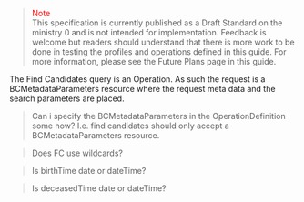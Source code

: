 ><span style="color:red">Note</span><br>This specification is currently published as a Draft Standard on the ministry 0 and is not intended for implementation. Feedback is welcome but readers should understand that there is more work to be done in testing the profiles and operations defined in this guide. For more information, please see the Future Plans page in this guide.

The Find Candidates query is an Operation.  As such the request is a BCMetadataParameters resource where the request meta data and the search parameters are placed.  

>Can i specify the BCMetadataParameters in the OperationDefinition some how?  I.e. find candidates should only accept a BCMetadataParameters resource.

>Does FC use wildcards?

>Is birthTime date or dateTime?

>Is deceasedTime date or dateTime?

